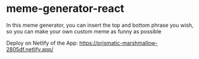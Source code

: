 # meme-generator-react

In this meme generator, you can insert the top and bottom phrase you wish, so you can make your own custom meme as funny as possible

Deploy on Netlify of the App: https://prismatic-marshmallow-2805df.netlify.app/
